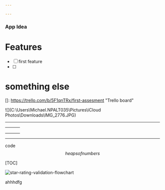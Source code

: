 ```yaml
---

---
```


### App Idea

# Features

- [ ] first feature
- [ ] 

# something else



[]: https://trello.com/b/5F1qnTRx/first-assesment	"Trello board"

![](C:\Users\Michael.NPALT035\Pictures\iCloud Photos\Downloads\IMG_2776.JPG)

------

|      |      |      |
| ---- | ---- | ---- |
|      |      |      |
|      |      |      |
|      |      |      |



[^footnotes]: footnote



[https://www.101computing.net/flowchart-creator/]: https://www.101computing.net/flowchart-creator/	"flow chart"

------

code									
$$
heaps of numbers
$$

[TOC]

![star-rating-validation-flowchart](https://www.101computing.net/wp/wp-content/uploads/star-rating-validation-flowchart.png)



ahhhdfg




